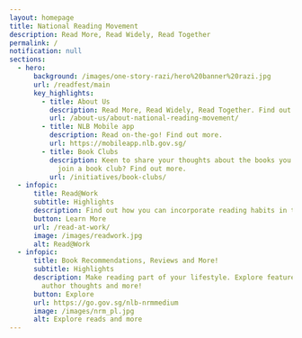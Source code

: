```yaml
---
layout: homepage
title: National Reading Movement
description: Read More, Read Widely, Read Together
permalink: /
notification: null
sections:
  - hero:
      background: /images/one-story-razi/hero%20banner%20razi.jpg
      url: /readfest/main
      key_highlights:
        - title: About Us
          description: Read More, Read Widely, Read Together. Find out more.
          url: /about-us/about-national-reading-movement/
        - title: NLB Mobile app
          description: Read on-the-go! Find out more.
          url: https://mobileapp.nlb.gov.sg/
        - title: Book Clubs
          description: Keen to share your thoughts about the books you have read? Why not
            join a book club? Find out more.
          url: /initiatives/book-clubs/
  - infopic:
      title: Read@Work
      subtitle: Highlights
      description: Find out how you can incorporate reading habits in the workplace
      button: Learn More
      url: /read-at-work/
      image: /images/readwork.jpg
      alt: Read@Work
  - infopic:
      title: Book Recommendations, Reviews and More!
      subtitle: Highlights
      description: Make reading part of your lifestyle. Explore featured titles and
        author thoughts and more!
      button: Explore
      url: https://go.gov.sg/nlb-nrmmedium
      image: /images/nrm_pl.jpg
      alt: Explore reads and more
---
```


